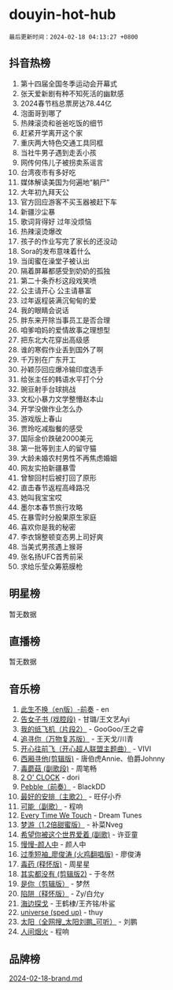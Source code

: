 # douyin-hot-hub

`最后更新时间：2024-02-18 04:13:27 +0800`

## 抖音热榜

1. 第十四届全国冬季运动会开幕式
1. 张天爱新剧有种不知死活的幽默感
1. 2024春节档总票房达78.44亿
1. 泡面哥到哪了
1. 热辣滚烫和爸爸吃饭的细节
1. 赶紧开学离开这个家
1. 重庆两大特色交通工具同框
1. 当社牛男子遇到走丢小孩
1. 网传何伟儿子被拐卖系谣言
1. 台湾夜市有多好吃
1. 媒体解读美国为何遍地“躺尸”
1. 大年初九拜天公
1. 官方回应游客不买玉器被赶下车
1. 新疆沙尘暴
1. 歌词背得好 过年没烦恼
1. 热辣滚烫爆改
1. 孩子的作业写完了家长的还没动
1. Sora的发布意味着什么
1. 当闺蜜在澡堂子被认出
1. 隔着屏幕都感受到奶奶的孤独
1. 第二十条乔杉这段戏笑喷
1. 公主请开心 公主请暴富
1. 过年返程装满沉甸甸的爱
1. 我的眼睛会说话
1. 胖东来开除当事员工是否合理
1. 咱爹咱妈的爱情故事之理想型
1. 把东北大花穿出高级感
1. 谁的寒假作业丢到国外了啊
1. 千万别在广东开工
1. 孙颖莎回应爆冷输印度选手
1. 给张主任的韩语水平打个分
1. 豌豆射手台球挑战
1. 文松小暴力文学整懵赵本山
1. 开学没做作业怎么办
1. 游戏版上春山
1. 贾玲吃减脂餐的感受
1. 国际金价跌破2000美元
1. 第一批等到主人的留守猫
1. 大龄未婚农村男性不再焦虑婚姻
1. 网友实拍新疆暴雪
1. 曾黎回村后被打回了原形
1. 直击春节返程高峰路况
1. 她叫我宝宝哎
1. 墨尔本春节旅行攻略
1. 在暴雪时分殷果原生家庭
1. 喜欢你是我的秘密
1. 李衣锦整顿变态男上司好爽
1. 当美式男孩遇上猴哥
1. 张名扬UFC首秀前采
1. 求给乐莹众筹筋膜枪

## 明星榜

暂无数据

## 直播榜

暂无数据

## 音乐榜

1. [此生不换（en版）-前奏](https://sf6-cdn-tos.douyinstatic.com/obj/tos-cn-ve-2774/oMDvUGwhKrKYDEqXiMYEwxZqBWIJFA92CiLAO) - en
1. [告女子书 (戏腔段)](https://sf6-cdn-tos.douyinstatic.com/obj/tos-cn-ve-2774/osCCzFxWgstBDi92ZfBB4ht7gQENBmQMAl0eI6) - 甘璐/王文艺Ayi
1. [我的纸飞机（片段2）](https://sf5-hl-cdn-tos.douyinstatic.com/obj/tos-cn-ve-2774/oM2ZrKcg2CD5AeRB2gkeXOFB1IxAGJdZPazYHf) - GooGoo/王之睿
1. [追寻你（万物复苏版）](https://sf5-hl-cdn-tos.douyinstatic.com/obj/tos-cn-ve-2774/oYeAZJsbjIDit9APmBg8u6uDUQnHmoCf3gbo74) - 王天戈/川青
1. [开心往前飞（开心超人联盟主题曲）](https://sf3-cdn-tos.douyinstatic.com/obj/tos-cn-ve-2774/9d8fb7c82cf1421fb93a9fe925275e0a) - VIVI
1. [西厢寻他(剪辑版)](https://sf5-hl-cdn-tos.douyinstatic.com/obj/tos-cn-ve-2774/oUsAVfAQKlRNxEv5qxvIB8o5qmIWUcXbzJKJhw) - 唐伯虎Annie、伯爵Johnny
1. [毒蘑菇 (副歌段)](https://sf5-hl-cdn-tos.douyinstatic.com/obj/tos-cn-ve-2774/ocDEUsfdLjxnlFXtfogBCiQCEqYB7QZgZ8VViM) - 周笔畅
1. [2 O' CLOCK](https://sf3-cdn-tos.douyinstatic.com/obj/tos-cn-ve-2774/oIUBICeqlYQHTigCBOnCMlwBZJkgiBjt1oDfbg) - dori
1. [Pebble（前奏）](https://sf6-cdn-tos.douyinstatic.com/obj/tos-cn-ve-2774/5e6913036e674b34b92df6abd1361f00) - BlackDD
1. [最好的安排（主歌2）](https://sf5-hl-cdn-tos.douyinstatic.com/obj/tos-cn-ve-2774/oMMZX1DuHpMwgoDztBmZswgQnbCeeANZxBHkFY) - 旺仔小乔
1. [可能（副歌）](https://sf5-hl-cdn-tos.douyinstatic.com/obj/tos-cn-ve-2774/cde1731888894259b333569393c2fb51) - 程响
1. [Every Time We Touch](https://sf5-hl-cdn-tos.douyinstatic.com/obj/tos-cn-ve-2774/ogN6lUKQeBBfEVhIOMikG1CcJjugxk1tztZyhP) - Dream Tunes
1. [梦游（1.2倍甜蜜版）](https://sf5-hl-cdn-tos.douyinstatic.com/obj/tos-cn-ve-2774/o4gyAUm8hwufoEABmwVIiQtHsFuGzAEEWtNMzo) - 补菜Nveg
1. [希望你被这个世界爱着 (副歌)](https://sf5-hl-cdn-tos.douyinstatic.com/obj/tos-cn-ve-2774/oUHCmWQfZlE3QQBKBeD8rCFLpJzPgCpImhsxMt) - 许亚童
1. [慢慢-颜人中](https://sf6-cdn-tos.douyinstatic.com/obj/tos-cn-ve-2774/ocjHNfBXdBxQNC8ZGAeoLMFTUgtBg8bkExunDC) - 颜人中
1. [过季短袖_廖俊涛 (火鸡翻唱版)](https://sf3-cdn-tos.douyinstatic.com/obj/tos-cn-ve-2774/ogQVJl0tRBKxQgZji7YClFEBrVDeHpPTWfCZbQ) - 廖俊涛
1. [毒药 (释怀版)](https://sf3-cdn-tos.douyinstatic.com/obj/tos-cn-ve-2774/oYILMEAzspdZBIzy4frJNB8ZHPHWAhiwowd4Ad) - 周星星
1. [其实都没有 (剪辑版2)](https://sf6-cdn-tos.douyinstatic.com/obj/tos-cn-ve-2774/oEBNQenHZtBhxYjGgUDQk0BCHTigQafgFlbQ7k) - 于冬然
1. [是你（剪辑版）](https://sf5-hl-cdn-tos.douyinstatic.com/obj/tos-cn-ve-2774/46019dae783c4c969944217fe1cfafc4) - 梦然
1. [陷阱（释怀版）](https://sf5-hl-cdn-tos.douyinstatic.com/obj/tos-cn-ve-2774/oE8C21LeZrzKLDFfQYgMzx4GAIHageG5IzayY7) - Zy/白允y
1. [海边探戈](https://sf5-hl-cdn-tos.douyinstatic.com/obj/tos-cn-ve-2774/os9gE0VQCGqt6VQkZDyBBYvfSDY0QFe3vVmubn) - 王鹤棣/王齐铭/朴鲨
1. [universe (sped up)](https://sf6-cdn-tos.douyinstatic.com/obj/tos-cn-ve-2774/oIQnurQLDCsdYeegkM4CKuVb23MZBXtX6QB8bv) - thuy
1. [太阳（全网搜_太阳刘鹏_可听）](https://sf5-hl-cdn-tos.douyinstatic.com/obj/tos-cn-ve-2774/ogWbyIQnlBFImVbeDocRdCIYtBHlbJXgfZMvgz) - 刘鹏
1. [人间烟火](https://sf5-hl-cdn-tos.douyinstatic.com/obj/tos-cn-ve-2774/947983139f35446684610238bba8e7a9) - 程响

## 品牌榜

[2024-02-18-brand.md](2024-02-18-brand.md)
